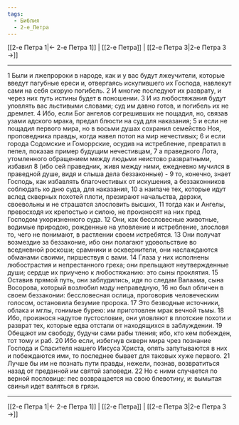```yaml
---
tags:
  - Библия
  - 2-е_Петра
---
```

[[2-е Петра 1|← 2-е Петра 1]] | [[2-е Петра]] | [[2-е Петра 3|2-е Петра 3 →]]

---
1 Были и лжепророки в народе, как и у вас будут лжеучители, которые введут пагубные ереси и, отвергаясь искупившего их Господа, навлекут сами на себя скорую погибель.
2 И многие последуют их разврату, и через них путь истины будет в поношении.
3 И из любостяжания будут уловлять вас льстивыми словами; суд им давно готов, и погибель их не дремлет.
4 Ибо, если Бог ангелов согрешивших не пощадил, но, связав узами адского мрака, предал блюсти на суд для наказания;
5 и если не пощадил первого мира, но в восьми душах сохранил семейство Ноя, проповедника правды, когда навел потоп на мир нечестивых;
6 и если города Содомские и Гоморрские, осудив на истребление, превратил в пепел, показав пример будущим нечестивцам,
7 а праведного Лота, утомленного обращением между людьми неистово развратными, избавил
8 (ибо сей праведник, живя между ними, ежедневно мучился в праведной душе, видя и слыша дела беззаконные) -
9 то, конечно, знает Господь, как избавлять благочестивых от искушения, а беззаконников соблюдать ко дню суда, для наказания,
10 а наипаче тех, которые идут вслед скверных похотей плоти, презирают начальства, дерзки, своевольны и не страшатся злословить высших,
11 тогда как и Ангелы, превосходя их крепостью и силою, не произносят на них пред Господом укоризненного суда.
12 Они, как бессловесные животные, водимые природою, рожденные на уловление и истребление, злословя то, чего не понимают, в растлении своем истребятся.
13 Они получат возмездие за беззаконие, ибо они полагают удовольствие во вседневной роскоши; срамники и осквернители, они наслаждаются обманами своими, пиршествуя с вами.
14 Глаза у них исполнены любострастия и непрестанного греха; они прельщают неутвержденные души; сердце их приучено к любостяжанию: это сыны проклятия.
15 Оставив прямой путь, они заблудились, идя по следам Валаама, сына Восорова, который возлюбил мзду неправедную,
16 но был обличен в своем беззаконии: бессловесная ослица, проговорив человеческим голосом, остановила безумие пророка.
17 Это безводные источники, облака и мглы, гонимые бурею: им приготовлен мрак вечной тьмы.
18 Ибо, произнося надутое пустословие, они уловляют в плотские похоти и разврат тех, которые едва отстали от находящихся в заблуждении.
19 Обещают им свободу, будучи сами рабы тления; ибо, кто кем побежден, тот тому и раб.
20 Ибо если, избегнув скверн мира чрез познание Господа и Спасителя нашего Иисуса Христа, опять запутываются в них и побеждаются ими, то последнее бывает для таковых хуже первого.
21 Лучше бы им не познать пути правды, нежели, познав, возвратиться назад от преданной им святой заповеди.
22 Но с ними случается по верной пословице: пес возвращается на свою блевотину, и: вымытая свинья идет валяться в грязи.

---
[[2-е Петра 1|← 2-е Петра 1]] | [[2-е Петра]] | [[2-е Петра 3|2-е Петра 3 →]]